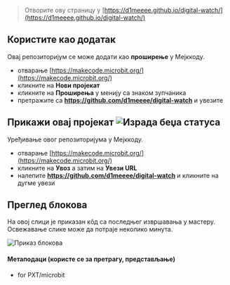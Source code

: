 
> Отворите ову страницу у [https://d1meeee.github.io/digital-watch/](https://d1meeee.github.io/digital-watch/)

## Користите као додатак

Овај репозиторијум се може додати као **проширење** у Мејккоду.

* отварање [https://makecode.microbit.org/](https://makecode.microbit.org/)
* кликните на **Нови пројекат**
* кликните на **Проширења** у менију са знаком зупчаника
* претражите са **https://github.com/d1meeee/digital-watch** и увезите

## Прикажи овај пројекат ![Израда беџа статуса](https://github.com/d1meeee/digital-watch/workflows/MakeCode/badge.svg)

Уређивање овог репозиторијума у Мејккоду.

* отварање [https://makecode.microbit.org/](https://makecode.microbit.org/)
* кликните на **Увоз** а затим на **Увези URL**
* налепите **https://github.com/d1meeee/digital-watch** и кликните на дугме увези

## Преглед блокова

На овој слици је приказан кôд са последњег извршавања у мастеру.
Освежавање слике може да потраје неколико минута.

![Приказ блокова](https://github.com/d1meeee/digital-watch/raw/master/.github/makecode/blocks.png)

#### Метаподаци (користе се за претрагу, представљање)

* for PXT/microbit
<script src="https://makecode.com/gh-pages-embed.js"></script><script>makeCodeRender("{{ site.makecode.home_url }}", "{{ site.github.owner_name }}/{{ site.github.repository_name }}");</script>
